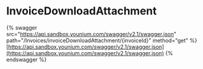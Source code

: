 # InvoiceDownloadAttachment

{% swagger src="https://api.sandbox.younium.com/swagger/v2.1/swagger.json" path="/Invoices/invoiceDownloadAttachment/{invoiceId}" method="get" %}
[https://api.sandbox.younium.com/swagger/v2.1/swagger.json](https://api.sandbox.younium.com/swagger/v2.1/swagger.json)
{% endswagger %}
